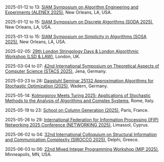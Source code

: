 2025-01-12 to 13: [SIAM Symposium on Algorithm Engineering and Experiments (ALENEX 2025)](https://www.siam.org/conferences-events/past-event-archive/alenex25/ "Focuses on algorithm engineering, combining theoretical algorithm design with practical implementation. Topics include data structures, graph algorithms, combinatorial optimization, and experimental techniques for evaluating algorithmic performance in real-world applications."), New Orleans, LA, USA.

2025-01-12 to 15: [SIAM Symposium on Discrete Algorithms (SODA 2025)](https://siam.org/conferences-events/siam-conferences/soda25/ "SODA 2025 focuses on discrete algorithms and their applications in computer science. Topics include graph algorithms, combinatorial optimization, randomized algorithms, and approximation algorithms. The symposium addresses theoretical advancements and practical implementations in areas like network design, machine learning, and data mining, fostering innovation in algorithm design."), New Orleans, LA, USA.

2025-01-13 to 15: [SIAM Symposium on Simplicity in Algorithms (SOSA 2025)](https://www.siam.org/conferences-events/past-event-archive/sosa25/ "Explores the design and analysis of simple, elegant algorithms for complex computational problems. Topics include approximation algorithms, randomized algorithms, and efficient data structures, emphasizing clarity and practical applicability in algorithm development."), New Orleans, LA, USA.

2025-02-05: [29th London Stringology Days & London Algorithmic Workshop (LSD & LAW)](https://nms.kcl.ac.uk/informatics/events/LSD&LAW25/ "LSD & LAW 2025 explores stringology and algorithmic techniques. Topics include string matching, data compression, and sequence alignment, alongside broader algorithmic challenges like graph algorithms and combinatorial optimization. The workshop emphasizes theoretical advancements with applications in bioinformatics, text processing, and data science."), London, UK.

2025-03-04 to 07: [42nd International Symposium on Theoretical Aspects of Computer Science (STACS 2025)](https://stacs2025.de "STACS 2025 focuses on theoretical computer science, covering algorithms, complexity, and automata theory. Topics include parameterized algorithms, computational geometry, and quantum computing theory, with applications in cryptography, bioinformatics, and network analysis, emphasizing rigorous mathematical foundations."), Jena, Germany.

2025-03-23 to 28: [Dagstuhl Seminar 25132 Approximation Algorithms for Stochastic Optimization (2025)](https://dagstuhl.de/25132 "This seminar explores approximation algorithms for stochastic optimization, covering randomized algorithms, online optimization, and robust optimization. Topics include Markov decision processes, stochastic programming, and applications in scheduling, logistics, and machine learning, emphasizing efficient algorithmic strategies."), Wadern, Germany.

2025-05-14: [Kolmogorov Meets Turing 2025; Applications of Stochastic Methods to the Analysis of Algorithms and Complex Systems](https://sites.google.com/view/kmt-2025 "This workshop bridges stochastic methods and algorithmic analysis, focusing on random processes in complex systems. Topics include Markov chains, randomized algorithms, and stochastic optimization, with applications in network analysis, machine learning, and statistical physics, emphasizing probabilistic approaches to computational problems."), Rome, Italy.

2025-05-19 to 23: [School on Column Generation (2025)](https://www.gerad.ca/colloques/ColumnGeneration2025/ "Focuses on column generation techniques in optimization. Topics include linear programming, large-scale optimization, and applications in scheduling and resource allocation."), Paris, France.

2025-05-26 to 29: [International Federation for Information Processing (IFIP) Networking 2025 Conference (NETWORKING 2025)](https://networking.ifip.org/2025/ "NETWORKING 2025 explores network science, focusing on algorithmic design, network optimization, and performance analysis. Topics include routing protocols, network security, and graph-based models, with applications in 5G and IoT, emphasizing computational approaches to network efficiency."), Limassol, Cyprus.

2025-06-02 to 04: [32nd International Colloquium on Structural Information and Communication Complexity (SIROCCO 2025)](https://www.torontomu.ca/sirocco-2025/ "SIROCCO 2025 explores structural information and communication complexity, focusing on distributed algorithms, network topologies, and graph theory. Topics include message-passing models, fault tolerance, and applications in distributed computing, emphasizing theoretical computational efficiency."), Delphi, Greece.

2025-06-03 to 06: [22nd Mixed Integer Programming Workshop (MIP 2025)](https://mixedinteger.org/2025/ "MIP 2025 focuses on mixed integer programming, covering optimization algorithms, branch-and-cut methods, and integer constraints. Topics include scheduling, logistics, and machine learning applications, emphasizing computational techniques for solving complex combinatorial optimization problems."), Minneapolis, MN, USA.

